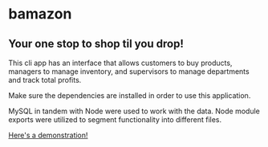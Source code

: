 # bamazon

## Your one stop to shop til you drop!

This cli app has an interface that allows customers to buy products, managers to manage inventory, and supervisors to manage departments and track total profits. 

Make sure the dependencies are installed in order to use this application.

MySQL in tandem with Node were used to work with the data. Node module exports were utilized to segment functionality into different files.

[Here's a demonstration!](https://drive.google.com/file/d/1Mixj_cAy_filgXT_OoR9tIzHXEtmUGaN/view)
